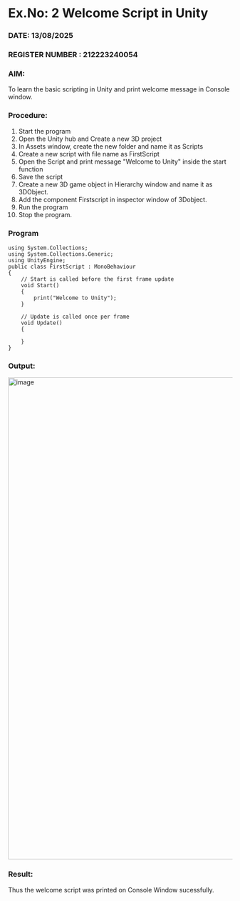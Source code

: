 # Ex.No: 2  Welcome Script in Unity
### DATE: 13/08/2025                                                                         
### REGISTER NUMBER : 212223240054
### AIM: 
 To learn the basic scripting in Unity and print welcome message in Console window. 
### Procedure:
1. Start the program
2. Open the Unity hub and Create a new 3D project
3. In Assets window, create the new folder and name it as Scripts
4. Create a new script with file name as FirstScript
5. Open the Script and print message "Welcome to Unity" inside the start function
6. Save the script
7. Create a new 3D game object in Hierarchy window and name it as 3DObject.
8. Add the component Firstscript in inspector window of 3Dobject.
9. Run the program
10. Stop the program.
### Program 
```
using System.Collections;
using System.Collections.Generic;
using UnityEngine;
public class FirstScript : MonoBehaviour
{
    // Start is called before the first frame update
    void Start()
    {
        print("Welcome to Unity");
    }

    // Update is called once per frame
    void Update()
    {
        
    }
}
```
### Output:

<img width="1919" height="1079" alt="image" src="https://github.com/user-attachments/assets/dcf1af6a-0090-4834-87f8-446bd3e81b40" />



### Result:
Thus the welcome script was printed on Console Window  sucessfully.

